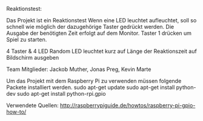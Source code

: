 Reaktionstest:

Das Projekt ist ein Reaktionstest
Wenn eine LED leuchtet aufleuchtet, soll so schnell wie möglich der dazugehörige Taster gedrückt werden.
Die Ausgabe der benötigten Zeit erfolgt auf dem Monitor.
Taster 1 drücken um Spiel zu starten.

4 Taster & 4 LED
Random LED leuchtet kurz auf Länge der Reaktionszeit auf Bildschirm ausgeben


Team Mitglieder: Jackob Muther, Jonas Preg, Kevin Marte


Um das Projekt mit dem Raspberry Pi zu verwenden müssen folgende Packete installiert werden.
 sudo apt-get update
 sudo apt-get install python-dev
 sudo apt-get install python-rpi.gpio


Verwendete Quellen:
http://raspberrypiguide.de/howtos/raspberry-pi-gpio-how-to/




